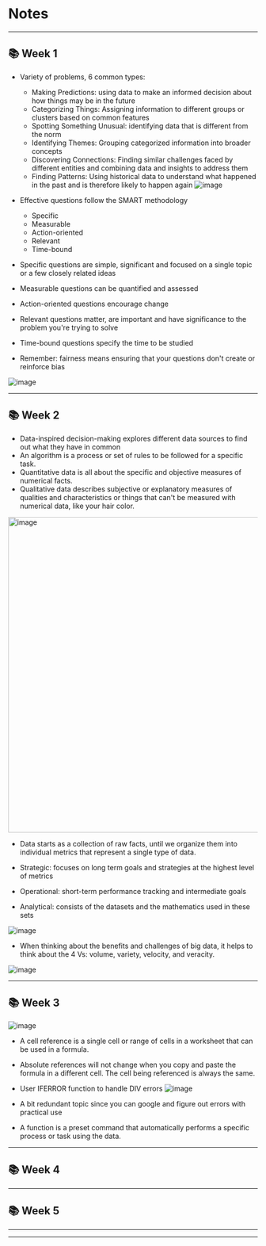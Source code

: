 # Notes 
_______________________
## :books: Week 1

- Variety of problems, 6 common types:
  - Making Predictions: using data to make an informed decision about how things may be in the future
  - Categorizing Things: Assigning information to different groups or clusters based on common features
  - Spotting Something Unusual: identifying data that is different from the norm
  - Identifying Themes: Grouping categorized information into broader concepts
  - Discovering Connections: Finding similar challenges faced by different entities and combining data and insights to address them
  - Finding Patterns: Using historical data to understand what happened in the past and is therefore likely to happen again
  ![image](https://user-images.githubusercontent.com/109057183/227663790-b2bc58ac-ea73-4641-8379-42f512a62267.png)

- Effective questions follow the SMART methodology
  - Specific
  - Measurable
  - Action-oriented
  - Relevant
  - Time-bound
  
- Specific questions are simple, significant and focused on a single topic or a few closely related ideas
- Measurable questions can be quantified and assessed
- Action-oriented questions encourage change
- Relevant questions matter, are important and have significance to the problem you're trying to solve
- Time-bound questions specify the time to be studied

- Remember: fairness means ensuring that your questions don't create or reinforce bias

![image](https://user-images.githubusercontent.com/109057183/228958679-2de6ee70-43e7-426f-990f-4caeb4a9f866.png)
_______________________
## :books: Week 2

- Data-inspired decision-making explores different data sources to find out what they have in common
- An algorithm is a process or set of rules to be followed for a specific task.
- Quantitative data is all about the specific and objective measures of numerical facts.
- Qualitative data describes subjective or explanatory measures of qualities and characteristics or things that can't be measured with numerical data, like your hair color.

<img width="637" alt="image" src="https://user-images.githubusercontent.com/109057183/232263314-4215ebae-9b0c-4fc2-aa70-12ee41900ac2.png">

- Data starts as a collection of raw facts, until we organize them into individual metrics that represent a single type of data.

- Strategic: focuses on long term goals and strategies at the highest level of metrics
- Operational: short-term performance tracking and intermediate goals
- Analytical: consists of the datasets and the mathematics used in these sets

![image](https://user-images.githubusercontent.com/109057183/233807034-815d3382-9aae-4630-a2f7-824f6c56ad32.png)

- When thinking about the benefits and challenges of big data, it helps to think about the 4 Vs: volume, variety, velocity, and veracity.

![image](https://user-images.githubusercontent.com/109057183/233807091-e2e4ae39-8a00-47dd-b3c4-f6ef41780128.png)


_______________________
## :books: Week 3

![image](https://user-images.githubusercontent.com/109057183/233865568-db0d6aa9-8c71-4851-88ae-53daa83cd01d.png)

- A cell reference is a single cell or range of cells in a worksheet that can be used in a formula.
- Absolute references will not change when you copy and paste the formula in a different cell. The cell being referenced is always the same.
- User IFERROR function to handle DIV errors
![image](https://user-images.githubusercontent.com/109057183/236940790-5d3a67d3-3fc3-4416-ab7b-91d6fe556257.png)

- A bit redundant topic since you can google and figure out errors with practical use
- A function is a preset command that automatically performs a specific process or task using the data.

_______________________
## :books: Week 4
_______________________
## :books: Week 5
_______________________
_______________________
